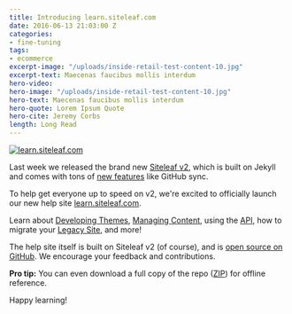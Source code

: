 ```yaml
---
title: Introducing learn.siteleaf.com
date: 2016-06-13 21:03:00 Z
categories:
- fine-tuning
tags:
- ecommerce
excerpt-image: "/uploads/inside-retail-test-content-10.jpg"
excerpt-text: Maecenas faucibus mollis interdum
hero-video:
hero-image: "/uploads/inside-retail-test-content-10.jpg"
hero-text: Maecenas faucibus mollis interdum
hero-quote: Lorem Ipsum Quote
hero-cite: Jeremy Corbs
length: Long Read
---
```


[![learn.siteleaf.com](/uploads/badges.svg)](http://learn.siteleaf.com)

Last week we released the brand new [Siteleaf v2](/blog/v2), which is built on Jekyll and comes with tons of [new features](/features) like GitHub sync.

To help get everyone up to speed on v2, we're excited to officially launch our new help site [learn.siteleaf.com](http://learn.siteleaf.com).

Learn about [Developing Themes](http://learn.siteleaf.com/themes/), [Managing Content](http://learn.siteleaf.com/content/), using the [API](http://learn.siteleaf.com/api/), how to migrate your [Legacy Site](http://learn.siteleaf.com/v1/), and more!

The help site itself is built on Siteleaf v2 (of course), and is [open source on GitHub](https://github.com/siteleaf/learn.siteleaf.com). We encourage your feedback and contributions.

**Pro tip:** You can even download a full copy of the repo ([ZIP](https://github.com/siteleaf/learn.siteleaf.com/archive/master.zip)) for offline reference.

Happy learning!